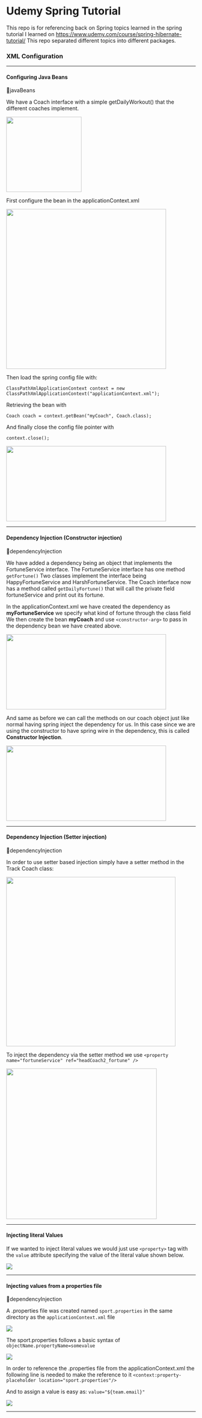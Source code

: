# Udemy Spring Tutorial
This repo is for referencing back on Spring topics learned in the spring tutorial I learned on https://www.udemy.com/course/spring-hibernate-tutorial/
This repo separated different topics into different packages.

### XML Configuration
---

#### Configuring Java Beans
:open_file_folder:javaBeans

We have a Coach interface with a simple getDailyWorkout() that the different coaches implement.

<img src="https://github.com/TrestenPool/Udemy_Spring_Tutorial/blob/main/Screenshots/structure.png?raw=true" width="200">


First configure the bean in the applicationContext.xml

<img src="https://github.com/TrestenPool/Udemy_Spring_Tutorial/blob/main/Screenshots/java_bean.png?raw=true" width="425">

Then load the spring config file with:

`ClassPathXmlApplicationContext context = new ClassPathXmlApplicationContext("applicationContext.xml");`

Retrieving the bean with 

`Coach coach = context.getBean("myCoach", Coach.class);`

And finally close the config file pointer with 

`context.close();`

<img src="https://github.com/TrestenPool/Udemy_Spring_Tutorial/blob/main/Screenshots/javaBean_spring_app.png?raw=true" width="425" height="200">

---
#### Dependency Injection (Constructor injection)
:open_file_folder:dependencyInjection

We have added a dependency being an object that implements the FortuneService interface. The FortuneService interface has one method `getFortune()` Two classes implement the interface being HappyFortuneService and HarshFortuneService. The Coach interface now has a method called `getDailyFortune()` that will call the private field fortuneService and print out its fortune.

In the applicationContext.xml we have created the dependency as **myFortuneService** we specify what kind of fortune through the class field
We then create the bean **myCoach** and use `<constructor-arg>` to pass in the dependency bean we have created above.

<img src="https://github.com/TrestenPool/Udemy_Spring_Tutorial/blob/main/Screenshots/dependencyInjectino_appContext.png?raw=true" width="425" height="200">

And same as before we can call the methods on our coach object just like normal having spring inject the dependency for us. In this case since we are using the constructor to have spring wire in the dependency, this is called **Constructor Injection**.

<img src="https://github.com/TrestenPool/Udemy_Spring_Tutorial/blob/main/Screenshots/dependencyInjection_spring_app.png?raw=true" width="425" height="200">

---

#### Dependency Injection (Setter injection)
:open_file_folder:dependencyInjection

In order to use setter based injection simply have a setter method in the Track Coach class:

<img src="https://github.com/TrestenPool/Udemy_Spring_Tutorial/blob/main/Screenshots/dependencyInjection_trackCoach.png?raw=true" width="450">

To inject the dependency via the setter method we use `<property name="fortuneService" ref="headCoach2_fortune" />`

<img src="https://github.com/TrestenPool/Udemy_Spring_Tutorial/blob/main/Screenshots/dependencyInjection_appcontext.png?raw=true" height="400">

---

#### Injecting literal Values

If we wanted to inject literal values we would just use `<property>` tag with the `value` attribute specifying the value of the literal value shown below.

<img src="https://github.com/TrestenPool/Udemy_Spring_Tutorial/blob/main/Screenshots/injecting_literal_values.png?raw=true">

---

#### Injecting values from a properties file
:open_file_folder:dependencyInjection

A .properties file was created named `sport.properties` in the same directory as the `applicationContext.xml` file

<img src="https://github.com/TrestenPool/Udemy_Spring_Tutorial/blob/main/Screenshots/sportsproperties_file.png?raw=true">

The sport.properties follows a basic syntax of `objectName.propertyName=somevalue`

<img src="https://github.com/TrestenPool/Udemy_Spring_Tutorial/blob/main/Screenshots/pic2.png?raw=true">

In order to reference the .properties file from the applicationContext.xml the following line is needed to make the reference to it
`<context:property-placeholder location="sport.properties"/>`

And to assign a value is easy as: `value="${team.email}"`

<img src="https://github.com/TrestenPool/Udemy_Spring_Tutorial/blob/main/Screenshots/pic1.png?raw=true">

---
